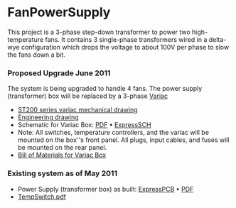 # FanPowerSupply
This project is a 3-phase step-down transformer to power two high-temperature fans.
It contains 3 single-phase transformers wired in a delta-wye configuration which
drops the voltage to about 100V per phase to slow the fans down a bit.

### Proposed Upgrade June 2011

The system is being upgraded to handle 4 fans.  The power supply (transformer) box
will be replaced by a 3-phase
[Variac](http://en.wikipedia.org/wiki/Variac#Variable_autotransformers)

 * [ST200 series variac mechanical drawing](http://ohm.bu.edu/~hazen/nEDM/FanControl/St100_200Mech.gif)
 * [Engineering drawing](http://instrumentation-central.com/staco/EngineeringDrawings/291-3.pdf)
 * Schematic for Variac Box: [PDF](http://physics.bu.edu/~chill90/Variac_Fan_Power_Box_Final.pdf)
&bull; [ExpressSCH](http://physics.bu.edu/~chill90/Variac_Fan_Power_Box_Final.sch)
 * Note: All switches, temperature controllers, and the variac will be mounted on the box''s front panel.  All plugs, input cables, and fuses will be mounted on the rear panel.
 * [Bill of Materials for Variac Box](http://physics.bu.edu/~chill90/EDM_BOM-Variac_Box.pdf)

### Existing system as of May 2011

 * Power Supply (transformer box) as built: [ExpressPCB](http://ohm.bu.edu/~hazen/nEDM/FanControl/Fan_Power6.sch)
&bull; [PDF](http://ohm.bu.edu/~hazen/nEDM/FanControl/FanPower.pdf)
 * [TempSwitch.pdf](http://ohm.bu.edu/~hazen/nEDM/FanControl/TempSwitch.pdf)


